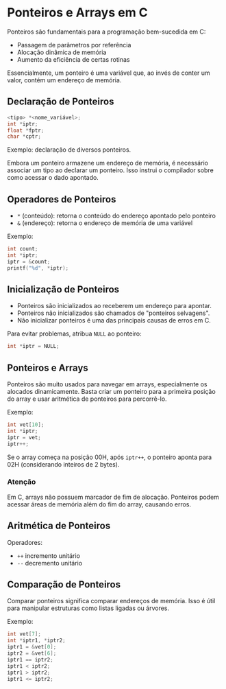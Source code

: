 # Ponteiros e Arrays em C

Ponteiros são fundamentais para a programação bem-sucedida em C:
- Passagem de parâmetros por referência
- Alocação dinâmica de memória
- Aumento da eficiência de certas rotinas

Essencialmente, um ponteiro é uma variável que, ao invés de conter um valor, contém um endereço de memória.

## Declaração de Ponteiros

```c
<tipo> *<nome_variável>;
int *iptr;
float *fptr;
char *cptr;
```
Exemplo: declaração de diversos ponteiros.

Embora um ponteiro armazene um endereço de memória, é necessário associar um tipo ao declarar um ponteiro. Isso instrui o compilador sobre como acessar o dado apontado.

## Operadores de Ponteiros
- `*` (conteúdo): retorna o conteúdo do endereço apontado pelo ponteiro
- `&` (endereço): retorna o endereço de memória de uma variável

Exemplo:
```c
int count;
int *iptr;
iptr = &count;
printf("%d", *iptr);
```

## Inicialização de Ponteiros
- Ponteiros são inicializados ao receberem um endereço para apontar.
- Ponteiros não inicializados são chamados de "ponteiros selvagens".
- Não inicializar ponteiros é uma das principais causas de erros em C.

Para evitar problemas, atribua `NULL` ao ponteiro:
```c
int *iptr = NULL;
```

## Ponteiros e Arrays

Ponteiros são muito usados para navegar em arrays, especialmente os alocados dinamicamente. Basta criar um ponteiro para a primeira posição do array e usar aritmética de ponteiros para percorrê-lo.

Exemplo:
```c
int vet[10];
int *iptr;
iptr = vet;
iptr++;
```
Se o array começa na posição 00H, após `iptr++`, o ponteiro aponta para 02H (considerando inteiros de 2 bytes).

### Atenção
Em C, arrays não possuem marcador de fim de alocação. Ponteiros podem acessar áreas de memória além do fim do array, causando erros.

## Aritmética de Ponteiros

Operadores:
- `++` incremento unitário
- `--` decremento unitário

## Comparação de Ponteiros

Comparar ponteiros significa comparar endereços de memória. Isso é útil para manipular estruturas como listas ligadas ou árvores.

Exemplo:
```c
int vet[7];
int *iptr1, *iptr2;
iptr1 = &vet[0];
iptr2 = &vet[6];
iptr1 == iptr2;
iptr1 < iptr2;
iptr1 > iptr2;
iptr1 <= iptr2;
```
